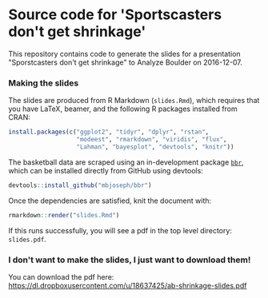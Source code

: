 Source code for 'Sportscasters don't get shrinkage'
================

This repository contains code to generate the slides for a presentation "Sporstcasters don't get shrinkage" to Analyze Boulder on 2016-12-07.

### Making the slides

The slides are produced from R Markdown (`slides.Rmd`), which requires that you have LaTeX, beamer, and the following R packages installed from CRAN:

``` r
install.packages(c("ggplot2", "tidyr", "dplyr", "rstan", 
                   "modeest", "rmarkdown", "viridis", "flux", 
                   "Lahman", "bayesplot", "devtools", "knitr"))
```

The basketball data are scraped using an in-development package [`bbr`](https://www.github.com/mbjoseph/bbr), which can be installed directly from GitHub using devtools:

``` r
devtools::install_github("mbjoseph/bbr")
```

Once the dependencies are satisfied, knit the document with:

``` r
rmarkdown::render("slides.Rmd")
```

If this runs successfully, you will see a pdf in the top level directory: `slides.pdf`.

### I don't want to make the slides, I just want to download them!

You can download the pdf here: <https://dl.dropboxusercontent.com/u/18637425/ab-shrinkage-slides.pdf>
